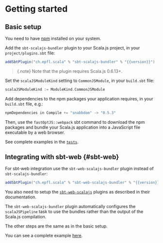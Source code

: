 # Getting started

## Basic setup

You need to have [npm](https://docs.npmjs.com/getting-started/installing-node) installed on your
system.

Add the `sbt-scalajs-bundler` plugin to your Scala.js project, in your `project/plugins.sbt` file:

~~~ scala expandVars=true
addSbtPlugin("ch.epfl.scala" % "sbt-scalajs-bundler" % "{{version}}")
~~~

> {.note}
> Note that the plugin requires Scala.js 0.6.13+.

Set the `scalaJSModuleKind` setting to `CommonJSModule`, in your `build.sbt` file:

~~~ scala
scalaJSModuleKind := ModuleKind.CommonJSModule
~~~

Add dependencies to the npm packages your application requires, in your `build.sbt` file, e.g.:

~~~ scala
npmDependencies in Compile += "snabbdom" -> "0.5.3"
~~~

Then, use the `fastOptJS::webpack` sbt command to download the npm packages and bundle your Scala.js
application into a JavaScript file executable by a web browser.

See complete examples in the [`tests`](https://github.com/scalacenter/scalajs-bundler/tree/master/sbt-scalajs-bundler/src/sbt-test/sbt-scalajs-bundler).

## Integrating with sbt-web {#sbt-web}

For sbt-web integration use the `sbt-web-scalajs-bundler` plugin instead of `sbt-scalajs-bundler`:

~~~ scala expandVars=true
addSbtPlugin("ch.epfl.scala" % "sbt-web-scalajs-bundler" % "{{version}}")
~~~

You also need to setup the [`sbt-web-scalajs`](https://github.com/vmunier/sbt-web-scalajs) plugins
as described in their documentation.

The `sbt-web-scalajs-bundler` plugin automatically configures the `scalaJSPipeline` task to use
the bundles rather than the output of the Scala.js compilation.

The other steps are the same as in the basic setup.

You can see a complete example [here](https://github.com/scalacenter/scalajs-bundler/tree/master/sbt-web-scalajs-bundler/src/sbt-test/sbt-web-scalajs-bundler/play).
